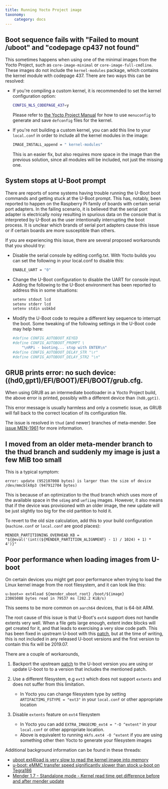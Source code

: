 ```yaml
---
title: Running Yocto Project image
taxonomy:
    category: docs
---
```


## Boot sequence fails with "Failed to mount /uboot" and "codepage cp437 not found"

This sometimes happens when using one of the minimal images from the Yocto Project, such as `core-image-minimal` or `core-image-full-cmdline`. These images do not include the `kernel-modules` package, which contains the kernel module with codepage 437. There are two ways this can be resolved:

* If you're compiling a custom kernel, it is recommended to set the kernel configuration option:

  ```bash
  CONFIG_NLS_CODEPAGE_437=y
  ```

  Please refer to [the Yocto Project Manual](http://www.yoctoproject.org/docs/latest/mega-manual/mega-manual.html?target=_blank#configuring-the-kernel) for how to use `menuconfig` to generate and save `defconfig` files for the kernel.

* If you're not building a custom kernel, you can add this line to your `local.conf` in order to include all the kernel modules in the image:

  ```bash
  IMAGE_INSTALL_append = " kernel-modules"
  ```

  This is an easier fix, but also requires more space in the image than the previous solution, since all modules will be included, not just the missing one.

## System stops at U-Boot prompt

There are reports of some systems having trouble running the U-Boot boot commands and getting stuck at the U-Boot prompt. This has, notably, been reported to
happen on the Raspberry Pi family of boards with certain serial port adapters. In the failing scenario, it is believed that the serial port adapter is electrically
noisy resulting in spurious data on the console that is interpreted by U-Boot as the user intentionally interrupting the boot process. It is unclear which
brands of serial port adapters cause this issue or if certain boards are more susceptible than others.

If you are experiencing this issue, there are several proposed workarounds that you should try:

* Disable the serial console by editing config.txt.  With Yocto builds you can set the following in your local.conf to disable this:

  ```bash
  ENABLE_UART = "0"
  ```

* Change the U-Boot configuration to disable the UART for console input. Adding the following to the U-Boot environment has been reported to address this
in some situations:

  ```bash
  setenv stdout lcd
  setenv stderr lcd
  setenv stdin usbkbd
  ```

* Modify the U-Boot code to require a different key sequence to interrupt the boot. Some tweaking of the following settings in the U-Boot code may
help here:

  ```bash
  #define CONFIG_AUTOBOOT_KEYED
  #define CONFIG_AUTOBOOT_PROMPT \
      "\nRPi - booting... stop with ENTER\n"
  #define CONFIG_AUTOBOOT_DELAY_STR "\r"
  #define CONFIG_AUTOBOOT_DELAY_STR2 "\n"
  ```


## GRUB prints error: no such device: ((hd0,gpt1)/EFI/BOOT)/EFI/BOOT/grub.cfg.

When using GRUB as an intermediate bootloader in a Yocto Project build,
the above error is printed, possibly with a different device than `(hd0,gpt1)`.

This error message is usually harmless and only a cosmetic issue,
as GRUB will fall back to the correct location of its configuration file.

<!--AUTOVERSION: "`%` (and newer)"/ignore-->
The issue is resolved in `thud` (and newer) branches of  meta-mender.
See [issue MEN-1961](https://tracker.mender.io/browse/MEN-1961?target=_blank) for more information.


<!--AUTOVERSION: "older meta-mender branch to the % branch"/ignore-->
## I moved from an older meta-mender branch to the thud branch and suddenly my image is just a few MiB too small

This is a typical symptom:

```
error: update (952107008 bytes) is larger than the size of device /dev/mmcblk0p3 (947912704 bytes)
```

<!--AUTOVERSION: "optimization to the % branch"/ignore-->
This is because of an optimization to the thud branch which uses more of the
available space in the `sdimg` and `uefiimg` images. However, it also means that
if the device was provisioned with an older image, the new update will be just
slightly too big for the old partition to hold it.

To revert to the old size calculation, add this to your build configuration
(`machine.conf` or `local.conf` are good places):

```
MENDER_PARTITIONING_OVERHEAD_KB = "${@eval('(int((${MENDER_PARTITION_ALIGNMENT} - 1) / 1024) + 1) * 4')}"
```

## Poor performance when loading images from U-boot

On certain devices you might get poor performance when trying to load the Linux kernel image from the root filesystem, and it can look like this:

```
u-boot=> ext4load ${mender_uboot_root} /boot/${image}
23065088 bytes read in 79537 ms (282.2 KiB/s)
```

This seems to be more common on `aarch64` devices, that is 64-bit ARM.

The root cause of this issue is that U-Boot's `ext4` support does not handle extents very well. When a file gets large enough, extent index blocks will get created for it, and that leads to exercising a very slow code path. This has been fixed in upstream U-boot with this [patch](https://github.com/u-boot/u-boot/commit/d5aee659f217746395ff58adf3a863627ff02ec1), but at the time of writing, this is not included in any released U-boot versions and the first version to contain this fix will be 2019.07.

There are a couple of workarounds,

1. Backport the upstream [patch](https://github.com/u-boot/u-boot/commit/d5aee659f217746395ff58adf3a863627ff02ec1) to the U-boot version you are using or update U-boot to to a version that includes the mentioned patch.

2. Use a different filesystem, e.g `ext3` which does not support `extents` and does not suffer from this limitation.
    - In Yocto you can change filesystem type by setting `ARTIFACTIMG_FSTYPE = "ext3"` in your `local.conf` or other appropriate location

3. Disable `extents` feature on `ext4` filesystem
    - In Yocto you can add `EXTRA_IMAGECMD_ext4 = "-O ^extent"` in your `local.conf` or other appropriate location.
    - Above is equivalent to running `mkfs.ext4 -O ^extent` if you are using something other then Yocto to generate your filesystem images

Additional background information can be found in these threads:

- [uboot ext4load is very slow to read the kernel image into memory](https://community.nxp.com/thread/472241)
- [u-boot: eMMC transfer speed significantly slower than stock u-boot on Tegra186](https://github.com/madisongh/meta-tegra/issues/42)
- [Mender 1.7 - Standalone mode - Kernel read time get difference before and after mender update](https://hub.mender.io/t/mender-1-7-standalone-mode-kernel-read-time-get-difference-before-and-after-mender-update)
